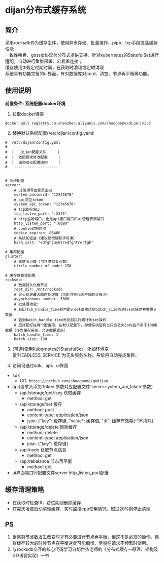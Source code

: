 # dijan分布式缓存系统

## 简介
采用rocksdb作为缓存主体，使用异步存储、批量操作、pipe、tcp手段提高缓存性能；  
一致性哈希、gossip协议为分布式提供支持，针对kubernetes的StatefulSet进行适配，自动进行集群部署、宕机重连接；  
缓存使用ttl规定过期时间，在获取时清理或定时清理  
系统具有功能完备的ui界面，有对数据库对curd、清空、节点再平衡等功能。

## 使用说明

**前置条件: 系统配置docker环境**

1. 拉取docker镜像
```
docker pull registry.cn-shenzhen.aliyuncs.com/shoogoome/dijan:v1.0
```

2. 替换默认系统配置(/etc/dijan/config.yaml)
```
#  /etc/dijan/config.yaml
#   --------------------
#  |   Dijan配置文件     |
#  |  依照需求修改配置     |
#  |  请勿改动配置结构     |
#   --------------------


# 系统配置
server:
    # ui管理界面登录密码
    system_password: "12345678"
    # api交互token
    system_api_token: "12345678"
    # tcp监听端口
    tcp_listen_port: ":2375"
    # http监听端口，也是api接口端口和ui管理界面端口
    http_listen_port: ":8080"
    # cookie过期时间
    cookie_expires: 86400
    # 系统加密盐（建议修改随机字符串）
    hash_salt: "edfghjuy6tredfghtrerfgh"

# 集群配置
cluster:
    # 集群节点数（包含虚拟节点数）
    circle_number_of_node: 256

# 缓存数据库配置
rocksdb:
    # 数据持久化根节点
    root_dir: /mnt/rocksdb
    # 异步处理最大同时处理数（功能可替代客户端的连接池）
    asynchronous_number: 5000
    # 批处理功能:
    # 若batch_handle_time秒内累计set请求达到batch_size则进行set操作并重置计数器
    # 若到batch_handle_time秒则将执行累计的set操作
    # 应搭配好这两个配置项。在默认配置下，即便系统宕机也只会丢失1s内且不多于100条数据（作为缓存系统，允许数据丢失）
    batch_handle_time: 1
    batch_size: 100
```

3. (可选)使用Kubernetes的StatefulSet，添加环境变量'HEADLESS_SERVICE'为无头服务名称。系统将自动完成集群。

4. 访问可通过sdk、api、ui界面  
* sdk
    * GO: ```https://github.com/shoogoome/godijan```
* api(请求头添加'token'参数对应配置文件'server.system_api_token'参数)
    * /api/storage/get/:key  获取缓存
        * method: get
    * /api/storage/set       缓存
        * method: post
        * content-type: application/json
        * json: {"key": 缓存键, "value": 缓存值, "ttl": 缓存有效期(-1不清除)
    * /api/storage/delete    删除缓存
        * method: delete
        * content-type: application/json
        * josn: {"key": 缓存键}
    * /api/node              获取节点信息
        * method: get
    * /api/rebalance         节点再平衡
        * method: get
* ui界面端口同配置文件server.http_listen_port配置

## 缓存清理策略

* 在获取时检查ttl，若过期则删除缓存
* 在每天凌晨启动清理缓存，实时监控cpu使用情况。超过20%则停止清理

## PS
1. 当集群节点数发生改变时才有必要进行节点再平衡，但这不是必须的操作。集群缓存较大的时候节点在平衡速度可能偏慢，尽量在请求不频繁时使用。
2. 与rocksdb交互的核心代码学习自胡世杰老师的《分布式缓存--原理、架构及GO语言实现》一书
